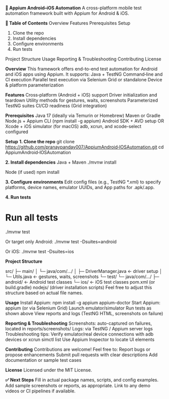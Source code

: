 **📱 Appium Android–iOS Automation**
A cross-platform mobile test automation framework built with Appium for Android & iOS.

**🧩 Table of Contents**
Overview
Features
Prerequisites
Setup
1. Clone the repo
2. Install dependencies
3. Configure environments
4. Run tests

Project Structure
Usage
Reporting & Troubleshooting
Contributing
License


**Overview**
This framework offers end-to-end test automation for Android and iOS apps using Appium. It supports:
Java + TestNG
Command‑line and CI execution
Parallel test execution via Selenium Grid or standalone
Device & platform parameterization

**Features**
Cross‑platform (Android + iOS) support
Driver initialization and teardown
Utility methods for gestures, waits, screenshots
Parameterized TestNG suites
CI/CD readiness (Grid integration)

**Prerequisites**
Java 17 (ideally via Temurin or Homebrew)
Maven or Gradle
Node.js + Appium CLI (npm install -g appium)
Android SDK + AVD setup OR Xcode + iOS simulator (for macOS)
adb, xcrun, and xcode-select configured

**Setup**
**1. Clone the repo**
git clone https://github.com/pranaypanday007/AppiumAndroid‑IOSAutomation.git
cd AppiumAndroid‑IOSAutomation

**2. Install dependencies**
Java + Maven
./mvnw install

Node (if used)
npm install

**3. Configure environments**
Edit config files (e.g., TestNG *.xml) to specify platforms, device names, emulator UUIDs, and App paths for .apk/.app.

**4. Run tests**

# Run all tests
./mvnw test

Or target only Android:
./mvnw test -Dsuites=android

Or iOS:
./mvnw test -Dsuites=ios

**Project Structure**

src/
 ├─ main/
 │   └─ java/com/…/
 │       ├─ DriverManager.java     ← driver setup
 │       └─ Utils.java             ← gestures, waits, screenshots
 └─ test/
     └─ java/com/…/
         ├─ android/               ← Android test classes
         └─ ios/                   ← iOS test classes
pom.xml (or build.gradle)
nodejs/ (driver installation scripts)
Feel free to adjust this structure based on actual file names.

**Usage**
Install Appium: npm install -g appium appium-doctor
Start Appium: appium (or via Selenium Grid)
Launch emulator/simulator
Run tests as shown above
View reports and logs (TestNG HTML, screenshots on failure)

**Reporting & Troubleshooting**
Screenshots: auto-captured on failures, located in reports/screenshots/
Logs: via TestNG / Appium server logs
Troubleshooting tips:
Verify emulator/real device connections with adb devices or xcrun simctl list
Use Appium Inspector to locate UI elements

**Contributing**
Contributions are welcome! Feel free to:
Report bugs or propose enhancements
Submit pull requests with clear descriptions
Add documentation or sample test cases

**License**
Licensed under the MIT License.

**✅ Next Steps**
Fill in actual package names, scripts, and config examples.
Add sample screenshots or reports, as appropriate.
Link to any demo videos or CI pipelines if available.
